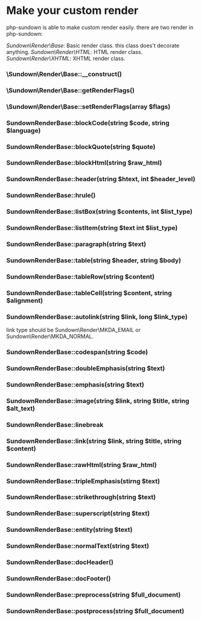 # Make your custom render

php-sundown is able to make custom render easily.
there are two render in php-sundown:

*Sundown\Render\Base*: Basic render class. this class does't decorate anything. 
*Sundown\Render\HTML*: HTML render class.
*Sundown\Render\XHTML*: XHTML render class.

### \Sundown\Render\Base::__construct()

### \Sundown\Render\Base::getRenderFlags()

### \Sundown\Render\Base::setRenderFlags(array $flags)

### SundownRenderBase::blockCode(string $code, string $language)

### SundownRenderBase::blockQuote(string $quote)

### SundownRenderBase::blockHtml(string $raw_html)

### SundownRenderBase::header(string $htext, int $header_level)

### SundownRenderBase::hrule()

### SundownRenderBase::listBox(string $contents, int $list_type)

### SundownRenderBase::listItem(string $text int $list_type)

### SundownRenderBase::paragraph(string $text)

### SundownRenderBase::table(string $header, string $body)

### SundownRenderBase::tableRow(string $content)

### SundownRenderBase::tableCell(string $content, string $alignment)

### SundownRenderBase::autolink(string $link, long $link_type)

link type should be Sundown\Render\MKDA_EMAIL or Sundown\Render\MKDA_NORMAL.

### SundownRenderBase::codespan(string $code)

### SundownRenderBase::doubleEmphasis(string $text)

### SundownRenderBase::emphasis(string $text)

### SundownRenderBase::image(string $link, string $title, string $alt_text)

### SundownRenderBase::linebreak

### SundownRenderBase::link(string $link, string $title, string $content)

### SundownRenderBase::rawHtml(string $raw_html)

### SundownRenderBase::tripleEmphasis(stirng $text)

### SundownRenderBase::strikethrough(string $text)

### SundownRenderBase::superscript(string $text)

### SundownRenderBase::entity(string $text)

### SundownRenderBase::normalText(string $text)

### SundownRenderBase::docHeader()

### SundownRenderBase::docFooter()

### SundownRenderBase::preprocess(string $full_document)

### SundownRenderBase::postprocess(string $full_document)